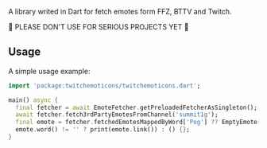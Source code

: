 A library writed in Dart for fetch emotes form FFZ, BTTV and Twitch.

🚨 PLEASE DON'T USE FOR SERIOUS PROJECTS YET 🚨

## Usage

A simple usage example:

```dart
import 'package:twitchemoticons/twitchemoticons.dart';

main() async {
  final fetcher = await EmoteFetcher.getPreloadedFetcherAsSingleton();
  await fetcher.fetch3rdPartyEmotesFromChannel('summit1g');
  final emote = fetcher.fetchedEmotesMappedByWord['Pog'] ?? EmptyEmote();
  emote.word() != '' ? print(emote.link()) : () {};
}
```

